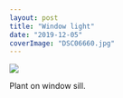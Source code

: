 ```yaml
---
layout: post
title: "Window light"
date: "2019-12-05"
coverImage: "DSC06660.jpg"
---
```


[![](//images/DSC06660.jpg)](https://kenbooth.net/3345-2/dsc06660/)

Plant on window sill.
